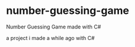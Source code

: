 # number-guessing-game
 Number Guessing Game made with C# <br/>

a project i made a while ago with C#
